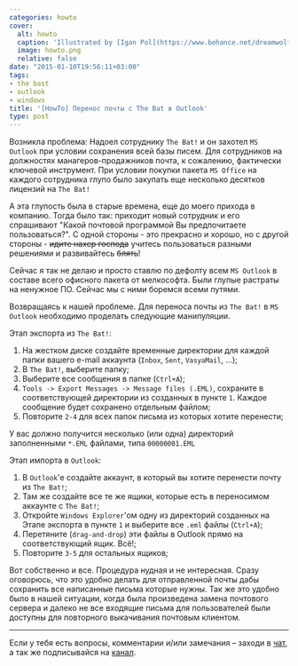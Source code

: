 ```yaml
---
categories: howto
cover:
  alt: howto
  caption: 'Illustrated by [Igan Pol](https://www.behance.net/dreamwolf97d61e)'
  image: howto.png
  relative: false
date: "2015-01-10T19:56:11+03:00"
tags:
- the bast
- outlook
- windows
title: '[HowTo] Перенос почты с The Bat в Outlook'
type: post
---
```


Возникла проблема: Надоел сотруднику `The Bat!` и он захотел `MS Outlook` при условии сохранения всей базы писем. Для сотрудников на должностях манагеров-продажников почта, к сожалению, фактически ключевой инструмент. При условии покупки пакета `MS Office` на каждого сотрудника глупо было закупать еще несколько десятков лицензий на `The Bat!`

А эта глупость была в старые времена, еще до моего прихода в компанию. Тогда было так: приходит новый сотрудник и его спрашивают "Какой почтовой программой Вы предпочитаете пользоваться?". С одной стороны - это прекрасно и хорошо, но с другой стороны - ~~идите нахер господа~~ учитесь пользоваться разными решениями и развивайтесь ~~блять~~!

Сейчас я так не делаю и просто ставлю по дефолту всем `MS Outlook` в составе всего офисного пакета от мелкософта. Были глупые растраты на ненужное ПО. Сейчас мы с ними боремся всеми путями.

Возвращаясь к нашей проблеме. Для переноса почты из `The Bat!` в `MS Outlook` необходимо проделать следующие манипуляции.

Этап экспорта из `The Bat!`:

1. На жестком диске создайте временные директории для каждой папки вашего e-mail аккаунта (`Inbox`, `Sent`, `VasyaMail`, ...);
2. В `The Bat!`, выберите папку;
3. Выберите все сообщения в папке (`Ctrl+A`);
4. `Tools -> Export Messages -> Message files (.EML)`, сохраните в соответствующей директории из созданных в пункте `1`. Каждое сообщение будет сохранено отдельным файлом;
5. Повторите `2-4` для всех папок письма из которых хотите перенести;

У вас должно получится несколько (или одна) директорий заполненными `*.EML` файлами, типа `00000001.EML`

Этап импорта в `Outlook`:

1. В `Outlook`'е создайте аккаунт, в который вы хотите перенести почту из `The Bat!`;
2. Там же создайте все те же ящики, которые есть в переносимом аккаунте с `The Bat!`;
3. Откройте `Windows Explorer`'ом одну из директорий созданных на Этапе экспорта в пункте `1` и выберите все `.eml` файлы (`Ctrl+A`);
4. Перетяните (`drag-and-drop`) эти файлы в Outlook прямо на соответствующий ящик. Всё!;
5. Повторите `3-5` для остальных ящиков;

Вот собственно и все. Процедура нудная и не интересная. Сразу оговорюсь, что это удобно делать для отправленной почты дабы сохранить все написанные письма которые нужны. Так же это удобно было в нашей ситуации, когда была произведена замена почтового сервера и далеко не все входящие письма для пользователей были доступны для повторного выкачивания почтовым клиентом.

---
Если у тебя есть вопросы, комментарии и/или замечания – заходи в [чат](https://ttttt.me/jtprogru_chat), а так же подписывайся на [канал](https://ttttt.me/jtprogru_channel).
